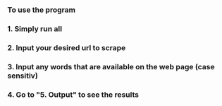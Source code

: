 ﻿### To use the program 
### 1. Simply run all
### 2. Input your desired url to scrape
### 3. Input any words that are available on the web page (case sensitiv)
### 4. Go to "5. Output" to see the results
